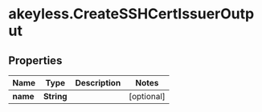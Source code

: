 # akeyless.CreateSSHCertIssuerOutput

## Properties

Name | Type | Description | Notes
------------ | ------------- | ------------- | -------------
**name** | **String** |  | [optional] 


